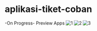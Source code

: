 # aplikasi-tiket-coban

-On Progress-
Preview Apps
![1](https://user-images.githubusercontent.com/25243293/183265966-5a27475f-4d73-4d90-a40c-bf57fbf53117.png)
![2](https://user-images.githubusercontent.com/25243293/183265974-e131dfa0-dd8b-4a6e-a56e-723c5e86c790.png)
![3](https://user-images.githubusercontent.com/25243293/183265959-aa539382-ab85-4d86-85c7-cfde36a8367c.png)
